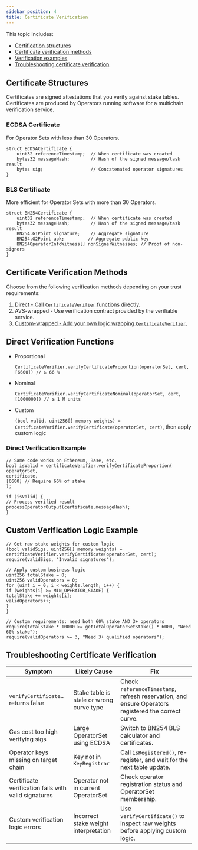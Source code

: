 ```yaml
---
sidebar_position: 4
title: Certificate Verification
---
```


This topic includes:
* [Certification structures](#certificate-structures)
* [Certificate verification methods](#certificate-verification-methods)
* [Verification examples](#direct-verification-example)
* [Troubleshooting certificate verification](#troubleshooting-certificate-verification)

## Certificate Structures

Certificates are signed attestations that you verify against stake tables. Certificates are produced by Operators running
software for a multichain verification service.

### ECDSA Certificate 

For Operator Sets with less than 30 Operators. 

```
struct ECDSACertificate {
    uint32 referenceTimestamp;  // When certificate was created
    bytes32 messageHash;        // Hash of the signed message/task result
    bytes sig;                  // Concatenated operator signatures
}
```

### BLS Certificate

More efficient for Operator Sets with more than 30 Operators. 

```
struct BN254Certificate {
    uint32 referenceTimestamp;  // When certificate was created
    bytes32 messageHash;        // Hash of the signed message/task result
    BN254.G1Point signature;    // Aggregate signature
    BN254.G2Point apk;         // Aggregate public key
    BN254OperatorInfoWitness[] nonSignerWitnesses; // Proof of non-signers
}
```

## Certificate Verification Methods

Choose from the following verification methods depending on your trust requirements:
1. [Direct - Call `CertificateVerifier` functions directly.](#direct-verification-functions)
2. AVS-wrapped - Use verification contract provided by the verifiable service.
3. [Custom-wrapped - Add your own logic wrapping `CertificateVerifier`.](#custom-verification-logic-example)

## Direct Verification Functions

* Proportional 
    
    `CertificateVerifier.verifyCertificateProportion(operatorSet, cert, [6600]) // ≥ 66 %`
* Nominal
    
    `CertificateVerifier.verifyCertificateNominal(operatorSet, cert, [1000000]) // ≥ 1 M units`
* Custom
    
    `(bool valid, uint256[] memory weights) = CertificateVerifier.verifyCertificate(operatorSet, cert)`, then apply custom logic

### Direct Verification Example

```
// Same code works on Ethereum, Base, etc.
bool isValid = certificateVerifier.verifyCertificateProportion(
operatorSet,
certificate,
[6600] // Require 66% of stake
);

if (isValid) {
// Process verified result
processOperatorOutput(certificate.messageHash);
}
```

## Custom Verification Logic Example

```
// Get raw stake weights for custom logic
(bool validSigs, uint256[] memory weights) = certificateVerifier.verifyCertificate(operatorSet, cert);
require(validSigs, "Invalid signatures");

// Apply custom business logic
uint256 totalStake = 0;
uint256 validOperators = 0;
for (uint i = 0; i < weights.length; i++) {
if (weights[i] >= MIN_OPERATOR_STAKE) {
totalStake += weights[i];
validOperators++;
}
}

// Custom requirements: need both 60% stake AND 3+ operators
require(totalStake * 10000 >= getTotalOperatorSetStake() * 6000, "Need 60% stake");
require(validOperators >= 3, "Need 3+ qualified operators");
```
## Troubleshooting Certificate Verification

| Symptom                                              | Likely Cause                             | Fix                                                                                                 |
|------------------------------------------------------|------------------------------------------|-----------------------------------------------------------------------------------------------------|
| `verifyCertificate…` returns false                   | Stake table is stale or wrong curve type | Check `referenceTimestamp`, refresh reservation, and ensure Operators registered the correct curve. |
| Gas cost too high verifying sigs                     | Large OperatorSet using ECDSA            | Switch to BN254 BLS calculator and certificates.                                                    |
| Operator keys missing on target chain                | Key not in `KeyRegistrar`                | Call `isRegistered()`, re-register, and wait for the next table update.                             |
| Certificate verification fails with valid signatures | Operator not in current OperatorSet      | Check operator registration status and OperatorSet membership.                                      |
| Custom verification logic errors                     | Incorrect stake weight interpretation    | Use `verifyCertificate()` to inspect raw weights before applying custom logic.                      |
